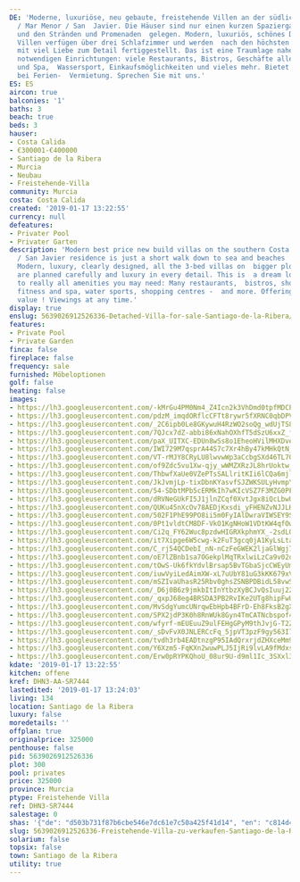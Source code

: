 ```yaml
---
DE: 'Moderne, luxuriöse, neu gebaute, freistehende Villen an der südlichen Costa Blanca
  / Mar Menor / San  Javier. Die Häuser sind nur einen kurzen Spaziergang zum Meer
  und den Stränden und Promenaden  gelegen. Modern, luxuriös, schönes Design. Alle
  Villen verfügen über drei Schlafzimmer und werden  nach den höchsten Standards und
  mit viel Liebe zum Detail fertiggestellt. Das ist eine Traumlage nahe  zu allen
  notwendigen Einrichtungen: viele Restaurants, Bistros, Geschäfte aller Art, Fitness
  und Spa,  Wassersport, Einkaufsmöglichkeiten und vieles mehr. Bietet perfekte Mieteinnahmen
  bei Ferien-  Vermietung. Sprechen Sie mit uns.'
ES: ES
aircon: true
balconies: '1'
baths: 3
beach: true
beds: 3
hauser:
- Costa Calida
- €300001-€400000
- Santiago de la Ribera
- Murcia
- Neubau
- Freistehende-Villa
community: Murcia
costa: Costa Calida
created: '2019-01-17 13:22:55'
currency: null
defeatures:
- Privater Pool
- Privater Garten
description: 'Modern best price new build villas on the southern Costa - this Mar  Menor
  / San Javier residence is just a short walk down to sea and beaches  and promenades.
  Modern, luxury, clearly designed, all the 3-bed villas on  bigger plots as usual
  are planned carefully and luxury in every detail. This is  a dream location next
  to really all amenities you may need: Many restaurants,  bistros, shops of all kind,
  fitness and spa, water sports, shopping centres -  and more. Offering a high rental
  value ! Viewings at any time.'
display: true
enslug: 5639026912526336-Detached-Villa-for-sale-Santiago-de-la-Ribera/
features:
- Private Pool
- Private Garden
finca: false
fireplace: false
frequency: sale
furnished: Möbeloptionen
golf: false
heating: false
images:
- https://lh3.googleusercontent.com/-kMrGu4PM0Nm4_Z4Icn2k3VhDmd0tpfMDCPKKxTNAfKOETRzZ8HivUjap6lTU0hsUGZF_1Mhp3Q_CIFcg9Jt=w640-rj-e30-l100
- https://lh3.googleusercontent.com/pdzM_imqdORflcCFTt8rywr5fXRNC0qbDPVGVBOrSPDiTFatzUUS7LuQn733pv2WkjZhvsPw_cVgo8q9UjRk=w640-rj-e30-l100
- https://lh3.googleusercontent.com/_2C6ipb0Le8GKywuH4RzWO2soQg_wdUjTS8Z842v0uU-2VwBGV5F7IktiFJYkY_rCuje7NcuI0nsBYpC7IRj=w640-rj-e30-l100
- https://lh3.googleusercontent.com/7QJcx7dZ-abbi86xNahOXhfT5dSzU6xxZ_fnZU71uynQdIiyPNKgWzzJ3HHuxUk3VkpadgbzIRjG-lZaZOI=w640-rj-e30-l100
- https://lh3.googleusercontent.com/paX_UITXC-EDUn8wSs8o1EheoHVilMHXDveGHPgFYKqo8AkcJSn7U8mdgMrvCWrMOIC1bSCbx9Saicr8Qt5C=w640-rj-e30-l100
- https://lh3.googleusercontent.com/IWI729M7qsprA44S7c7Xr4hBy47kMHkQtN_OssSU_4AUUFlK_PgmLKJh0SFifdKy9YTrFwwq9dnU3Qom2XD2=w640-rj-e30-l100
- https://lh3.googleusercontent.com/VT-rMJY8CRyLU8lwvwWp3aCcbgSXd46TL70Y6ZTpf36--eAzc0gJr7YC3tJ34rREF0k6Mu4nC_Jn_YafIxc=w640-rj-e30-l100
- https://lh3.googleusercontent.com/of9Zdc5vu1Xw-qjy_wWMZXRzJL8hrUoktw_q8VcJIWIDmOZfT686wY-LSzVRb19IpXspEXaUS3KwHrEO1Rv4Yw=w640-rj-e30-l100
- https://lh3.googleusercontent.com/ThbwfXaUe0VZePTsSALlritKIi6lCQa6mjlSYjyojx-USjtnjBRX6ofzum1_5ZdtHFReQij9p-8QlBS7QHR2=w640-rj-e30-l100
- https://lh3.googleusercontent.com/JkJvmjLp-tixDbnKYasvfSJZWKSULyHvmpYwrq4EZWrrPeKAJp__CrBmE7cbifws_VdDNubQWlbp0yxVCbWAtA=w640-rj-e30-l100
- https://lh3.googleusercontent.com/54-SDbtMPb5cERMkIh7wKIcVSZ7F3MZG0PFom_mX6Anmx8kzmoQ1erXUoZTKlUB9umxdSgnZwDmDGkRErv8=w640-rj-e30-l100
- https://lh3.googleusercontent.com/dRVNeGUkFI5J1jlnZCqf0XvtJgx8iQcLbwU6mX0D11jQ3tu0jdfY_RFs9RsdgWUOJnF3fAd4UxbQ81QXB421=w640-rj-e30-l100
- https://lh3.googleusercontent.com/QUKu45nXcOv78AEDjKxsdi_yFHENZvNJJLHsxH3cWNCIsUuUVrDgXQlmfTqV97Jj36hMGefUhWggQL-flQ3JVQ=w640-rj-e30-l100
- https://lh3.googleusercontent.com/502F1PhE99PO8ii5m0FyIAlDwraVIWSEY9SmR9FyNXzFo241ikmYLOlHA0yiD4L2n-uqZC-8mYOSq19rIiVd=w640-rj-e30-l100
- https://lh3.googleusercontent.com/0Pt1vldtCM8DF-VkO1KgNHoW1VDtKW4qfOwbSv_UDiWzSKBg7txokBU840SGvrmdhKmDwFZdrWWwLGptmv3S=w640-rj-e30-l100
- https://lh3.googleusercontent.com/Ci2q_FY62Wuc8pzdwHIGRXkphmYX_-2sdLOF71Yh3d3-ghko40i9A_SojQR27kjmtp6DAQT_kTk31drbEare=w640-rj-e30-l100
- https://lh3.googleusercontent.com/it7Xipge6W5cwg-k2FuT3gcq0jA1KyLsLtamIGL8ZAEIV6h6S9QhfiJDnTRkauHXcV18DNm3Kz3lo4D3g2qX=w640-rj-e30-l100
- https://lh3.googleusercontent.com/C_rj54QCDebI_nN-nCzFeGWEK2ljaGlWgj78vqEFodMEd0m51BGpp31sC2Q0jEtlSiRPsuY0RPzwqSVIBFg=w640-rj-e30-l100
- https://lh3.googleusercontent.com/oE7lZBnb1sa7OGekplMqTRxlwiLzCa9v02obP9g4vMGK66Fuf0qJVPTG8pIh9kjKZAG9p90D5WhoysfQFB-A=w640-rj-e30-l100
- https://lh3.googleusercontent.com/tOwS-Uk6fkYdvlBrsap5BvTGbaSjcCWEyUmsy2QBSnCcGRMvxGutjm_s7zIu-3orxBtKr59yGfBL76c8O_J0qw=w640-rj-e30-l100
- https://lh3.googleusercontent.com/iuwVyiLedAimXW-xL7uUbY81uG3kKK679xV1k84E9Vv9Fvv2A1lj9S0EpUhPKxdtRHmmIYVOZYAFjd76UhHq=w640-rj-e30-l100
- https://lh3.googleusercontent.com/mSZIvaUhasR25Rbv0ghsZSNBPDBidL58vwScaAd5L8AP7Q8-6lRZYwRHAMlhXH34KmhpJknn5Qj2ii2vswO7=w640-rj-e30-l100
- https://lh3.googleusercontent.com/_D6j0B6z9jmkbItInYtbzXyBCJvQsIuuj22N7YpBrRQO0Fvi6qFNv-GSyWiTBKfK5me7ANClZ4_qJk6QbOGb=w640-rj-e30-l100
- https://lh3.googleusercontent.com/_qxpJ68eg4BRSDA3PB2RvIKe2UTg8hipFwUgVDlsn_kF-Z0S5COOEqOR6def8CcOVWuV0eRH6qFNjjXZ_XoH7A=w640-rj-e30-l100
- https://lh3.googleusercontent.com/MvSdgYumcUNrqwEbHpb4BFrD-Eh8FksB2gXZ7ig--HuP2iVwfOQIsOgKCe7CwwFWo15JIlcNVRbkDz1iDDP_MQ=w640-rj-e30-l100
- https://lh3.googleusercontent.com/SPX2jdP3K0h8RnWUk8Gyn4TmCATNcbspof4jb7G3ARrJe0TFIl7ZfwNL5V-GxHP3BTt9afO0u97bX-sTJtM=w640-rj-e30-l100
- https://lh3.googleusercontent.com/wfyrf-mEUEuuZ9ulFEHgGPyM9thJvjG-T2ZO-vDICXtJZ9EwYe4S6jxCgDoa1cDf4F9lvbESFMEwbBKdkrhT=w640-rj-e30-l100
- https://lh3.googleusercontent.com/_sDvFvX0JNLERCcFq_5jpVT3pzF9gy563I7IW7ykv4O-Ljx4JXF2ZVkjOZYV7DrWFO0l1xnOVvHbo6bfwT_J=w640-rj-e30-l100
- https://lh3.googleusercontent.com/tvdh3rb4EADtnzgP95IAdQrxrjdZHXceMm9uC5iy-SCrTSsFP8tA_MU98YegNm0ll9P2XCjWCvO5r3xfE5eV=w640-rj-e30-l100
- https://lh3.googleusercontent.com/Y6Xzm5-FqKXn2wuwPLJ5IjRi9lvLA9fMdxsMwwv51FMXhLtirqydIjXh8C17ikHUG3RpJDYXqosHw5NdoFGs=w640-rj-e30-l100
- https://lh3.googleusercontent.com/Erw0pRYPKQhoU_08ur9U-d9ml1Ic_3SXxl3T7HlO73DgR5v89Eiz90Kxc1mogBsdMZ5y0uS1cNr0eFKxVNbtTA=w640-rj-e30-l100
kdate: '2019-01-17 13:22:55'
kitchen: offene
kref: DHN3-AA-SR7444
lastedited: '2019-01-17 13:24:03'
living: 134
location: Santiago de la Ribera
luxury: false
moredetails: ''
offplan: true
originalprice: 325000
penthouse: false
pid: 5639026912526336
plot: 300
pool: privates
price: 325000
province: Murcia
ptype: Freistehende Villa
ref: DHN3-SR7444
salestage: 0
shas: '{"de": "d503b731f87b6cbe546e7dc61e7c50a425f41d14", "en": "c814d40a6ac39f2b25741e9cd86e11c5567c2e58"}'
slug: 5639026912526336-Freistehende-Villa-zu-verkaufen-Santiago-de-la-Ribera/
solarium: false
topsix: false
town: Santiago de la Ribera
utility: true
---
```

